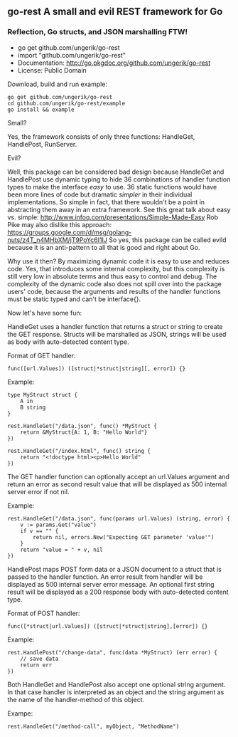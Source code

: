 ## go-rest A small and evil REST framework for Go

### Reflection, Go structs, and JSON marshalling FTW!

* go get github.com/ungerik/go-rest
* import "github.com/ungerik/go-rest"
* Documentation: http://go.pkgdoc.org/github.com/ungerik/go-rest
* License: Public Domain

Download, build and run example:

	go get github.com/ungerik/go-rest
	cd github.com/ungerik/go-rest/example
	go install && example

Small?

Yes, the framework consists of only three functions:
HandleGet, HandlePost, RunServer.

Evil?

Well, this package can be considered bad design because
HandleGet and HandlePost use dynamic typing to hide 36 combinations
of handler function types to make the interface _easy_ to use.
36 static functions would have been more lines of code but
dramatic _simpler_ in their individual implementations.
So simple in fact, that there wouldn't be a point in
abstracting them away in an extra framework.
See this great talk about easy vs. simple:
http://www.infoq.com/presentations/Simple-Made-Easy
Rob Pike may also dislike this approach:
https://groups.google.com/d/msg/golang-nuts/z4T_n4MHbXM/jT9PoYc6I1IJ
So yes, this package can be called evild because it is an
anti-pattern to all that is good and right about Go.

Why use it then? By maximizing dynamic code
it is easy to use and reduces code.
Yes, that introduces some internal complexity,
but this complexity is still very low in absolute terms
and thus easy to control and debug.
The complexity of the dynamic code also does not spill over
into the package users' code, because the arguments and
results of the handler functions must be static typed
and can't be interface{}.

Now let's have some fun:

HandleGet uses a handler function that returns a struct or string
to create the GET response. Structs will be marshalled as JSON,
strings will be used as body with auto-detected content type.

Format of GET handler:

	func([url.Values]) ([struct|*struct|string][, error]) {}

Example:

	type MyStruct struct {
		A in
		B string
	}

	rest.HandleGet("/data.json", func() *MyStruct {
		return &MyStruct{A: 1, B: "Hello World"}
	})

	rest.HandleGet("/index.html", func() string {
		return "<!doctype html><p>Hello World"
	})

The GET handler function can optionally accept an url.Values argument
and return an error as second result value that will be displayed as
500 internal server error if not nil.

Example:

	rest.HandleGet("/data.json", func(params url.Values) (string, error) {
		v := params.Get("value")
		if v == "" {
			return nil, errors.New("Expecting GET parameter 'value'")
		}
		return "value = " + v, nil
	})

HandlePost maps POST form data or a JSON document to a struct that is passed
to the handler function. An error result from handler will be displayed
as 500 internal server error message. An optional first string result
will be displayed as a 200 response body with auto-detected content type.

Format of POST handler:

	func([*struct|url.Values]) ([struct|*struct|string],[error]) {}

Example:

	rest.HandlePost("/change-data", func(data *MyStruct) (err error) {
		// save data
		return err
	})

Both HandleGet and HandlePost also accept one optional string argument.
In that case handler is interpreted as an object and the string argument
as the name of the handler-method of this object.

Exampe:

	rest.HandleGet("/method-call", myObject, "MethodName")

